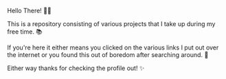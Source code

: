Hello There! 🙋‍♂️

This is a repository consisting of various projects that I take up during my free time. 📚

If you're here it either means you clicked on the various links I put out over the internet or you found this out of boredom after searching around. 👀

Either way thanks for checking the profile out! ✨

<!---
Lichenstat/Lichenstat is a ✨ special ✨ repository because its `README.md` (this file) appears on your GitHub profile.
You can click the Preview link to take a look at your changes.
--->
